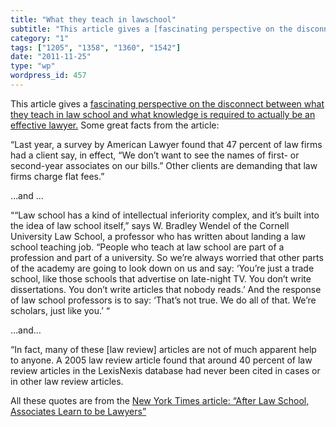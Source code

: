 ```yaml
---
title: "What they teach in lawschool"
subtitle: "This article gives a [fascinating perspective on the disconnect between what they teach in law schoo..."
category: "1"
tags: ["1205", "1358", "1360", "1542"]
date: "2011-11-25"
type: "wp"
wordpress_id: 457
---
```

This article gives a [fascinating perspective on the disconnect between what they teach in law school and what knowledge is required to actually be an effective lawyer.](http://www.nytimes.com/2011/11/20/business/after-law-school-associates-learn-to-be-lawyers.html) Some great facts from the article:

> 
“Last year, a survey by American Lawyer found that 47 percent of law firms had a client say, in effect, “We don’t want to see the names of first- or second-year associates on our bills.” Other clients are demanding that law firms charge flat fees.”

…and …

> 
““Law school has a kind of intellectual inferiority complex, and it’s built into the idea of law school itself,” says W. Bradley Wendel of the Cornell University Law School, a professor who has written about landing a law school teaching job. “People who teach at law school are part of a profession and part of a university. So we’re always worried that other parts of the academy are going to look down on us and say: ‘You’re just a trade school, like those schools that advertise on late-night TV. You don’t write dissertations. You don’t write articles that nobody reads.’ And the response of law school professors is to say: ‘That’s not true. We do all of that. We’re scholars, just like you.’ “

…and…

> 
“In fact, many of these [law review] articles are not of much apparent help to anyone. A 2005 law review article found that around 40 percent of law review articles in the LexisNexis database had never been cited in cases or in other law review articles.

All these quotes are from the [New York Times article: “After Law School, Associates Learn to be Lawyers”](http://www.nytimes.com/2011/11/20/business/after-law-school-associates-learn-to-be-lawyers.html?_r=1&pagewanted=all)